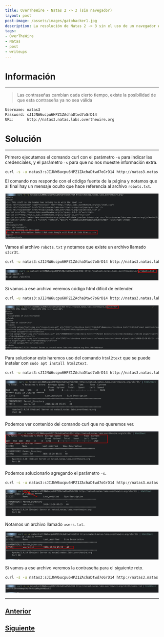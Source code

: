 ```yaml
---
title: OverTheWire - Natas 2 -> 3 (sin navegador)
layout: post
post-image: /assets/images/gatohacker1.jpg 
description: La resolución de Natas 2 -> 3 sin el uso de un navegador web.
tags:
- OverTheWire
- Natas
- post
- writeups
---
```

# Información
---

> Las contraseñas cambian cada cierto tiempo, existe la posibilidad de que esta contraseña ya no sea válida

```
Username: natas3
Password: sJIJNW6ucpu6HPZ1ZAchaDtwd7oGrD14
URL:      http://natas3.natas.labs.overthewire.org
```

# Solución
---

Primero ejecutamos el comando curl con el parámetro `-u` para indicar las credenciales, y el parámetro `-s` para que no nos muestre información extra. 

```bash
curl -s -u natas3:sJIJNW6ucpu6HPZ1ZAchaDtwd7oGrD14 http://natas3.natas.labs.overthewire.org/
```

El comando nos responde con el código fuente de la página y notamos que al final hay un mensaje oculto que hace referencia al archivo `robots.txt`.

![](/images/images-otw-natas/natas2-3-1.png)


Vamos al archivo `robots.txt` y notamos que existe un archivo llamado `s3cr3t`.

```bash
curl -u natas3:sJIJNW6ucpu6HPZ1ZAchaDtwd7oGrD14 http://natas3.natas.labs.overthewire.org/robots.txt
```

![](/images/images-otw-natas/natas2-3-2.png)

Si vamos a ese archivo veremos código html difícil de entender.

```bash
curl -u natas3:sJIJNW6ucpu6HPZ1ZAchaDtwd7oGrD14 http://natas3.natas.labs.overthewire.org/robots.txt
```

![](/images/images-otw-natas/natas2-3-3.png)

Para solucionar esto haremos uso del comando `html2text` que se puede instalar con `sudo apt install html2text`.

```bash
curl -u natas3:sJIJNW6ucpu6HPZ1ZAchaDtwd7oGrD14 http://natas3.natas.labs.overthewire.org/s3cr3t/ | html2text
```

![](/images/images-otw-natas/natas2-3-4.png)

Podemos ver contenido del comando curl que no queremos ver.

![](/images/images-otw-natas/natas2-3-5.png)

Podemos solucionarlo agregando el parámetro `-s`.

```bash
curl -s -u natas3:sJIJNW6ucpu6HPZ1ZAchaDtwd7oGrD14 http://natas3.natas.labs.overthewire.org/s3cr3t/ | html2text
```

![](/images/images-otw-natas/natas2-3-6.png)

Notamos un archivo llamado `users.txt`.

![](/images/images-otw-natas/natas2-3-7.png)

Si vamos a ese archivo veremos la contraseña para el siguiente reto.

```bash
curl -s -u natas3:sJIJNW6ucpu6HPZ1ZAchaDtwd7oGrD14 http://natas3.natas.labs.overthewire.org/s3cr3t/users.txt | html2text
```

![](/images/images-otw-natas/natas2-3-8.png)

---

## [Anterior](/level-1-2)
## [Siguiente](/level-3-4)
